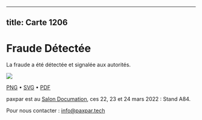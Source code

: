 
---
title: Carte 1206
---

# Fraude Détectée

La fraude a été détectée et signalée aux autorités.


![](https://media.paxpar.tech/ludi/card_1206_recto.png)

[PNG](https://media.paxpar.tech/ludi/card_1206_recto.png) • [SVG](https://media.paxpar.tech/ludi/card_1206_recto.svg) • [PDF](https://media.paxpar.tech/ludi/card_1206_recto.pdf)

paxpar est au [Salon Documation](https://www.documation.fr/info_societe/527/paxpartech.html), ces 22, 23 et 24 mars 2022 : Stand A84.

Pour nous contacter : info@paxpar.tech  


